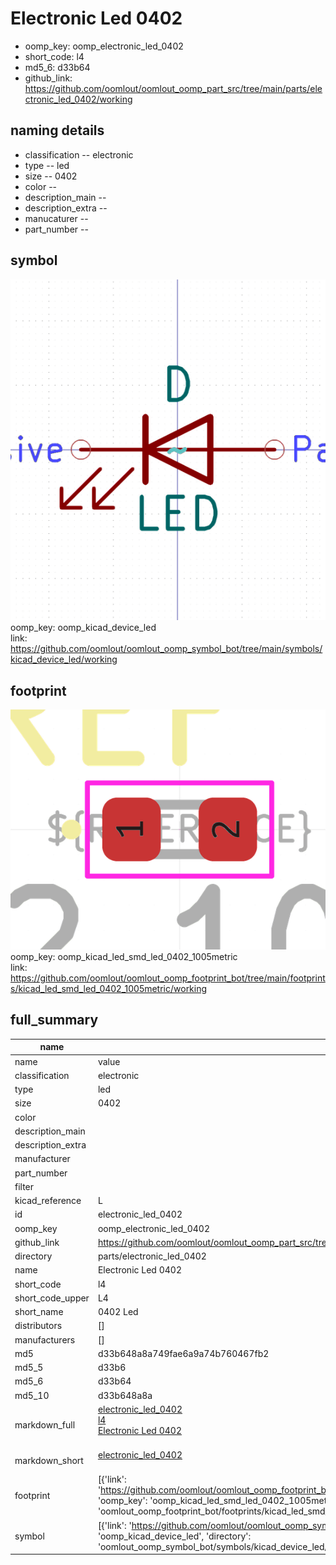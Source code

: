 # Electronic Led 0402

  
* oomp_key: oomp_electronic_led_0402 
* short_code: l4
* md5_6: d33b64  
* github_link: https://github.com/oomlout/oomlout_oomp_part_src/tree/main/parts/electronic_led_0402/working  
## naming details
* classification -- electronic
* type -- led
* size -- 0402
* color -- 
* description_main -- 
* description_extra -- 
* manucaturer -- 
* part_number -- 



## symbol

![](symbol/0/working/working_600.png)  
oomp_key: oomp_kicad_device_led  
link: https://github.com/oomlout/oomlout_oomp_symbol_bot/tree/main/symbols/kicad_device_led/working  

## footprint

![](footprint/0/working/working_600.png)  
oomp_key: oomp_kicad_led_smd_led_0402_1005metric  
link: https://github.com/oomlout/oomlout_oomp_footprint_bot/tree/main/footprints/kicad_led_smd_led_0402_1005metric/working  

## full_summary
| name | value | 
| --- | --- | 
| name | value | 
| classification | electronic | 
| type | led | 
| size | 0402 | 
| color |  | 
| description_main |  | 
| description_extra |  | 
| manufacturer |  | 
| part_number |  | 
| filter |  | 
| kicad_reference | L | 
| id | electronic_led_0402 | 
| oomp_key | oomp_electronic_led_0402 | 
| github_link | https://github.com/oomlout/oomlout_oomp_part_src/tree/main/parts/electronic_led_0402/working | 
| directory | parts/electronic_led_0402 | 
| name | Electronic Led 0402 | 
| short_code | l4 | 
| short_code_upper | L4 | 
| short_name | 0402 Led | 
| distributors | [] | 
| manufacturers | [] | 
| md5 | d33b648a8a749fae6a9a74b760467fb2 | 
| md5_5 | d33b6 | 
| md5_6 | d33b64 | 
| md5_10 | d33b648a8a | 
| markdown_full | [electronic_led_0402](https://github.com/oomlout/oomlout_oomp_part_src/tree/main/parts/electronic_led_0402/working)<br>[l4](https://github.com/oomlout/oomlout_oomp_part_src/tree/main/parts/electronic_led_0402/working)<br>[Electronic Led 0402](https://github.com/oomlout/oomlout_oomp_part_src/tree/main/parts/electronic_led_0402/working)<br><br> | 
| markdown_short | [electronic_led_0402](https://github.com/oomlout/oomlout_oomp_part_src/tree/main/parts/electronic_led_0402/working)<br><br> | 
| footprint | [{'link': 'https://github.com/oomlout/oomlout_oomp_footprint_bot/tree/main/foootprntss/kicad_led_smd_led_0402_1005metric', 'oomp_key': 'oomp_kicad_led_smd_led_0402_1005metric', 'directory': 'oomlout_oomp_footprint_bot/footprints/kicad_led_smd_led_0402_1005metric//working/working.kicad_mod'}] | 
| symbol | [{'link': 'https://github.com/oomlout/oomlout_oomp_symbol_bot/tree/main/symbols/kicad_device_led', 'oomp_key': 'oomp_kicad_device_led', 'directory': 'oomlout_oomp_symbol_bot/symbols/kicad_device_led//working/working.kicad_sym'}] | 
